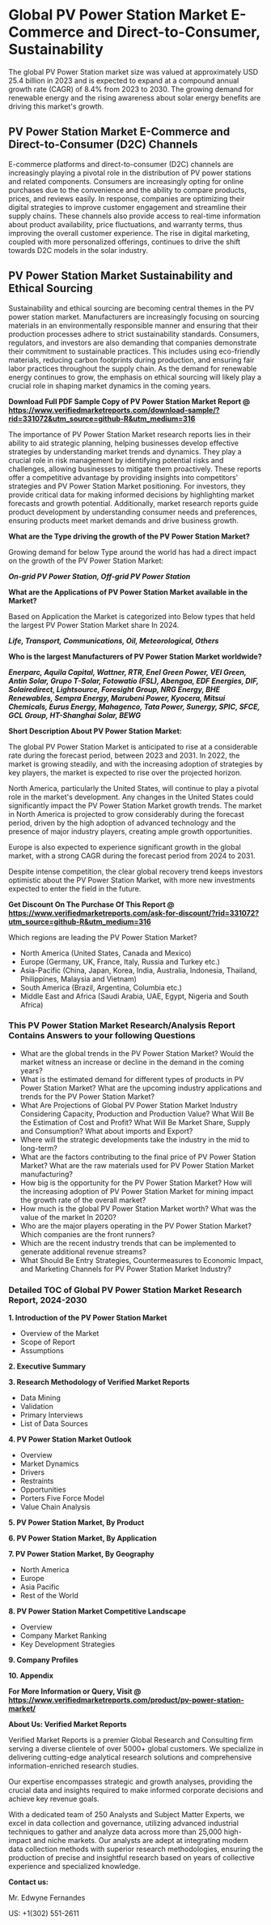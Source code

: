 <h1>Global PV Power Station Market E-Commerce and Direct-to-Consumer, Sustainability</h1><p class=""><p>The global PV Power Station market size was valued at approximately USD 25.4 billion in 2023 and is expected to expand at a compound annual growth rate (CAGR) of 8.4% from 2023 to 2030. The growing demand for renewable energy and the rising awareness about solar energy benefits are driving this market's growth.</p><h2>PV Power Station Market E-Commerce and Direct-to-Consumer (D2C) Channels</h2><p>E-commerce platforms and direct-to-consumer (D2C) channels are increasingly playing a pivotal role in the distribution of PV power stations and related components. Consumers are increasingly opting for online purchases due to the convenience and the ability to compare products, prices, and reviews easily. In response, companies are optimizing their digital strategies to improve customer engagement and streamline their supply chains. These channels also provide access to real-time information about product availability, price fluctuations, and warranty terms, thus improving the overall customer experience. The rise in digital marketing, coupled with more personalized offerings, continues to drive the shift towards D2C models in the solar industry.</p><h2>PV Power Station Market Sustainability and Ethical Sourcing</h2><p>Sustainability and ethical sourcing are becoming central themes in the PV power station market. Manufacturers are increasingly focusing on sourcing materials in an environmentally responsible manner and ensuring that their production processes adhere to strict sustainability standards. Consumers, regulators, and investors are also demanding that companies demonstrate their commitment to sustainable practices. This includes using eco-friendly materials, reducing carbon footprints during production, and ensuring fair labor practices throughout the supply chain. As the demand for renewable energy continues to grow, the emphasis on ethical sourcing will likely play a crucial role in shaping market dynamics in the coming years.</p></p><p class=""><strong>Download Full PDF Sample Copy of PV Power Station Market Report @ <a href="https://www.verifiedmarketreports.com/download-sample/?rid=331072&utm_source=github-R&utm_medium=316" target="_blank">https://www.verifiedmarketreports.com/download-sample/?rid=331072&utm_source=github-R&utm_medium=316</a></strong></p><p>The importance of&nbsp;PV Power Station Market research reports lies in their ability to aid strategic planning, helping businesses develop effective strategies by understanding market trends and dynamics. They play a crucial role in risk management by identifying potential risks and challenges, allowing businesses to mitigate them proactively. These reports offer a competitive advantage by providing insights into competitors' strategies and PV Power Station Market positioning. For investors, they provide critical data for making informed decisions by highlighting market forecasts and growth potential. Additionally, market research reports guide product development by understanding consumer needs and preferences, ensuring products meet market demands and drive business growth.</p><p><strong>What are the&nbsp;Type driving the growth of the PV Power Station Market?</strong></p><p id="" class="">Growing demand for below Type around the world has had a direct impact on the growth of the PV Power Station Market:</p><p class=""><em><strong>On-grid PV Power Station, Off-grid PV Power Station</strong></em></p><p class=""><strong>What are the&nbsp;Applications&nbsp;of PV Power Station Market available in the Market?</strong></p><p id="" class="">Based on Application the Market is categorized into Below types that held the largest PV Power Station Market share In 2024.</p><p class=""><em><strong>Life, Transport, Communications, Oil, Meteorological, Others</strong></em></p><p class=""><strong>Who is the largest Manufacturers of PV Power Station Market worldwide?</strong></p><p><em><strong>Enerparc, Aquila Capital, Wattner, RTR, Enel Green Power, VEI Green, Antin Solar, Grupo T-Solar, Fotowatio (FSL), Abengoa, EDF Energies, DIF, Solairedirect, Lightsource, Foresight Group, NRG Energy, BHE Renewables, Sempra Energy, Marubeni Power, Kyocera, Mitsui Chemicals, Eurus Energy, Mahagenco, Tata Power, Sunergy, SPIC, SFCE, GCL Group, HT-Shanghai Solar, BEWG</strong></em></p><p id="" class=""><strong>Short Description About PV Power Station Market:</strong></p><p>The global PV Power Station Market is anticipated to rise at a considerable rate during the forecast period, between 2023 and 2031. In 2022, the market is growing steadily, and with the increasing adoption of strategies by key players, the market is expected to rise over the projected horizon.</p><p>North America, particularly the United States, will continue to play a pivotal role in the market's development. Any changes in the United States could significantly impact the PV Power Station Market growth trends. The market in North America is projected to grow considerably during the forecast period, driven by the high adoption of advanced technology and the presence of major industry players, creating ample growth opportunities.</p><p>Europe is also expected to experience significant growth in the global market, with a strong CAGR during the forecast period from 2024 to 2031.</p><p>Despite intense competition, the clear global recovery trend keeps investors optimistic about the PV Power Station Market, with more new investments expected to enter the field in the future.</p><p id="" class=""><strong>Get Discount On The Purchase Of This Report @ <a href="https://www.verifiedmarketreports.com/ask-for-discount/?rid=331072?utm_source=github-R&utm_medium=316" target="_blank">https://www.verifiedmarketreports.com/ask-for-discount/?rid=331072?utm_source=github-R&utm_medium=316</a></strong></p><p class="">Which regions are leading the PV Power Station Market?</p><ul><li>North America (United States, Canada and Mexico)</li><li>Europe (Germany, UK, France, Italy, Russia and Turkey etc.)</li><li>Asia-Pacific (China, Japan, Korea, India, Australia, Indonesia, Thailand, Philippines, Malaysia and Vietnam)</li><li>South America (Brazil, Argentina, Columbia etc.)</li><li>Middle East and Africa (Saudi Arabia, UAE, Egypt, Nigeria and South Africa)</li></ul><h3 id="" class="">This PV Power Station Market Research/Analysis Report Contains Answers to your following Questions</h3><ul><li>What are the global trends in the PV Power Station Market? Would the market witness an increase or decline in the demand in the coming years?</li><li>What is the estimated demand for different types of products in PV Power Station Market? What are the upcoming industry applications and trends for the PV Power Station Market?</li><li>What Are Projections of Global PV Power Station Market Industry Considering Capacity, Production and Production Value? What Will Be the Estimation of Cost and Profit? What Will Be Market Share, Supply and Consumption? What about imports and Export?</li><li>Where will the strategic developments take the industry in the mid to long-term?</li><li>What are the factors contributing to the final price of PV Power Station Market? What are the raw materials used for PV Power Station Market manufacturing?</li><li>How big is the opportunity for the PV Power Station Market? How will the increasing adoption of PV Power Station Market for mining impact the growth rate of the overall market?</li><li>How much is the global PV Power Station Market worth? What was the value of the market In 2020?</li><li>Who are the major players operating in the PV Power Station Market? Which companies are the front runners?</li><li>Which are the recent industry trends that can be implemented to generate additional revenue streams?</li><li>What Should Be Entry Strategies, Countermeasures to Economic Impact, and Marketing Channels for PV Power Station Market Industry?</li></ul><h3 id="" class="">Detailed TOC of Global PV Power Station Market Research Report, 2024-2030</h3><p id="" class=""><strong>1. Introduction of the PV Power Station Market</strong></p><ul><li>Overview of the Market</li><li>Scope of Report</li><li>Assumptions</li></ul><p id="" class=""><strong>2. Executive Summary</strong></p><p id="" class=""><strong>3. Research Methodology of Verified Market Reports</strong></p><ul><li>Data Mining</li><li>Validation</li><li>Primary Interviews</li><li>List of Data Sources</li></ul><p id="" class=""><strong>4. PV Power Station Market Outlook</strong></p><ul><li>Overview</li><li>Market Dynamics</li><li>Drivers</li><li>Restraints</li><li>Opportunities</li><li>Porters Five Force Model</li><li>Value Chain Analysis</li></ul><p id="" class=""><strong>5. PV Power Station Market, By Product</strong></p><p id="" class=""><strong>6. PV Power Station Market, By Application</strong></p><p id="" class=""><strong>7. PV Power Station Market, By Geography</strong></p><ul><li>North America</li><li>Europe</li><li>Asia Pacific</li><li>Rest of the World</li></ul><p id="" class=""><strong>8. PV Power Station Market Competitive Landscape</strong></p><ul><li>Overview</li><li>Company Market Ranking</li><li>Key Development Strategies</li></ul><p id="" class=""><strong>9. Company Profiles</strong></p><p id="" class=""><strong>10. Appendix</strong></p><p id="" class=""><strong>For More Information or Query, Visit @ <a href="https://www.verifiedmarketreports.com/product/pv-power-station-market/" target="_blank">https://www.verifiedmarketreports.com/product/pv-power-station-market/</a></strong></p><p id="" class=""><strong>About Us: Verified Market Reports</strong></p><p id="" class="">Verified Market Reports is a premier Global Research and Consulting firm serving a diverse clientele of over 5000+ global customers. We specialize in delivering cutting-edge analytical research solutions and comprehensive information-enriched research studies.</p><p id="" class="">Our expertise encompasses strategic and growth analyses, providing the crucial data and insights required to make informed corporate decisions and achieve key revenue goals.</p><p id="" class="">With a dedicated team of 250 Analysts and Subject Matter Experts, we excel in data collection and governance, utilizing advanced industrial techniques to gather and analyze data across more than 25,000 high-impact and niche markets. Our analysts are adept at integrating modern data collection methods with superior research methodologies, ensuring the production of precise and insightful research based on years of collective experience and specialized knowledge.</p><p id="" class=""><strong>Contact us:</strong></p><p id="" class="">Mr. Edwyne Fernandes</p><p id="" class="">US: +1(302) 551-2611</p>